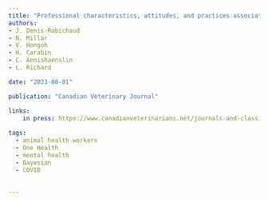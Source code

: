 ```yaml
---
title: "Professional characteristics, attitudes, and practices associated with stress and quality of life of Canadian animal health workers"
authors:
- J. Denis-Robichaud
- N. Millar
- V. Hongoh
- H. Carabin
- C. Aenishaenslin 
- L. Richard 

date: "2023-08-01"

publication: "Canadian Veterinary Journal"

links:
    in press: https://www.canadianveterinarians.net/journals-and-classified-ads/the-canadian-veterinary-journal/
    
tags:
  - animal health workers
  - One Health
  - mental health
  - Bayesian 
  - COVID
  
  
---
```


